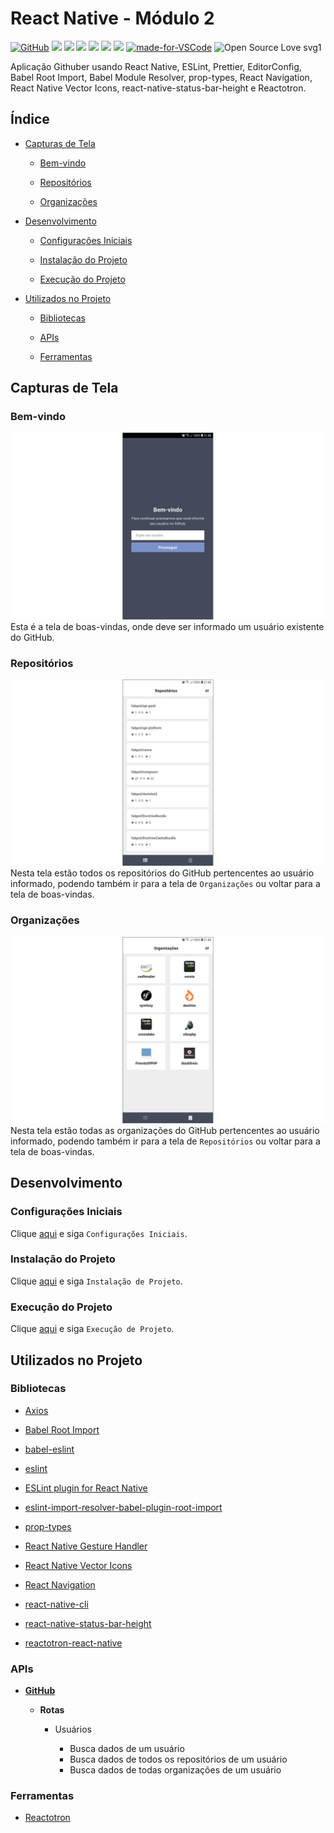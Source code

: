 # React Native - Módulo 2

[![GitHub](https://img.shields.io/github/license/mashape/apistatus.svg)](https://github.com/osvaldokalvaitir/react-native-modulo2/blob/master/LICENSE)
![](https://img.shields.io/github/package-json/v/osvaldokalvaitir/react-native-modulo2.svg)
![](https://img.shields.io/github/last-commit/osvaldokalvaitir/react-native-modulo2.svg?color=red)
![](https://img.shields.io/github/languages/top/osvaldokalvaitir/react-native-modulo2.svg?color=yellow)
![](https://img.shields.io/github/languages/count/osvaldokalvaitir/react-native-modulo2.svg?color=lightgrey)
![](https://img.shields.io/github/languages/code-size/osvaldokalvaitir/react-native-modulo2.svg)
![](https://img.shields.io/github/repo-size/osvaldokalvaitir/react-native-modulo2.svg?color=blueviolet)
[![made-for-VSCode](https://img.shields.io/badge/Made%20for-VSCode-1f425f.svg)](https://code.visualstudio.com/)
![Open Source Love svg1](https://badges.frapsoft.com/os/v1/open-source.svg?v=103)

Aplicação Githuber usando React Native, ESLint, Prettier, EditorConfig, Babel Root Import, Babel Module Resolver, prop-types, React Navigation, React Native Vector Icons, react-native-status-bar-height e Reactotron.

## Índice

- [Capturas de Tela](#capturas-de-tela)

  - [Bem-vindo](#bem-vindo)

  - [Repositórios](#repositórios)

  - [Organizações](#organizações)

- [Desenvolvimento](#desenvolvimento)

  - [Configurações Iniciais](#configurações-iniciais)

  - [Instalação do Projeto](#instalação-do-projeto)

  - [Execução do Projeto](#execução-do-projeto)

- [Utilizados no Projeto](#utilizados-no-projeto)

  - [Bibliotecas](#bibliotecas)

  - [APIs](#apis)

  - [Ferramentas](#ferramentas)

## Capturas de Tela

### Bem-vindo

![Welcome](/assets/welcome.png)
Esta é a tela de boas-vindas, onde deve ser informado um usuário existente do GitHub.

### Repositórios

![Repositories](/assets/repositories.png)
Nesta tela estão todos os repositórios do GitHub pertencentes ao usuário informado, podendo também ir para a tela de `Organizações` ou voltar para a tela de boas-vindas.

### Organizações

![Organizations](/assets/organizations.png)
Nesta tela estão todas as organizações do GitHub pertencentes ao usuário informado, podendo também ir para a tela de `Repositórios` ou voltar para a tela de boas-vindas.

## Desenvolvimento

### Configurações Iniciais

Clique [aqui](https://github.com/osvaldokalvaitir/projects-settings/blob/master/README.md) e siga `Configurações Iniciais`.

### Instalação do Projeto

Clique [aqui](https://github.com/osvaldokalvaitir/projects-settings/blob/master/nodejs/nodejs.md) e siga `Instalação de Projeto`.

### Execução do Projeto

Clique [aqui](https://github.com/osvaldokalvaitir/projects-settings/blob/master/nodejs/libs/react-native-cli.md) e siga `Execução de Projeto`.

## Utilizados no Projeto

### Bibliotecas

- [Axios](https://github.com/osvaldokalvaitir/projects-settings/blob/master/nodejs/libs/axios.md)

- [Babel Root Import](https://github.com/osvaldokalvaitir/projects-settings/blob/master/nodejs/libs/babel-plugin-root-import.md)

- [babel-eslint](https://github.com/osvaldokalvaitir/projects-settings/blob/master/nodejs/libs/babel-eslint.md)

- [eslint](https://github.com/osvaldokalvaitir/projects-settings/blob/master/nodejs/libs/eslint.md)

- [ESLint plugin for React Native](https://github.com/osvaldokalvaitir/projects-settings/blob/master/nodejs/libs/eslint-plugin-react-native.md)

- [eslint-import-resolver-babel-plugin-root-import](https://github.com/osvaldokalvaitir/projects-settings/blob/master/nodejs/libs/eslint-import-resolver-babel-plugin-root-import.md)

- [prop-types](https://github.com/osvaldokalvaitir/projects-settings/blob/master/nodejs/libs/prop-types.md)

- [React Native Gesture Handler](https://github.com/osvaldokalvaitir/projects-settings/blob/master/nodejs/libs/react-native-gesture-handler.md)

- [React Native Vector Icons](https://github.com/osvaldokalvaitir/projects-settings/blob/master/nodejs/libs/react-native-vector-icons.md)

- [React Navigation](https://github.com/osvaldokalvaitir/projects-settings/blob/master/nodejs/libs/react-navigation.md)

- [react-native-cli](https://github.com/osvaldokalvaitir/projects-settings/blob/master/nodejs/libs/react-native-cli.md)

- [react-native-status-bar-height](https://github.com/osvaldokalvaitir/projects-settings/blob/master/nodejs/libs/react-native-status-bar-height.md)

- [reactotron-react-native](https://github.com/osvaldokalvaitir/projects-settings/blob/master/nodejs/libs/reactotron-react-native.md)

### APIs

- **[GitHub](https://api.github.com)**

  - **Rotas**

    - Usuários

      - Busca dados de um usuário
      - Busca dados de todos os repositórios de um usuário
      - Busca dados de todas organizações de um usuário

### Ferramentas

- [Reactotron](https://github.com/osvaldokalvaitir/projects-settings/blob/master/inspector/reactotron.md)
